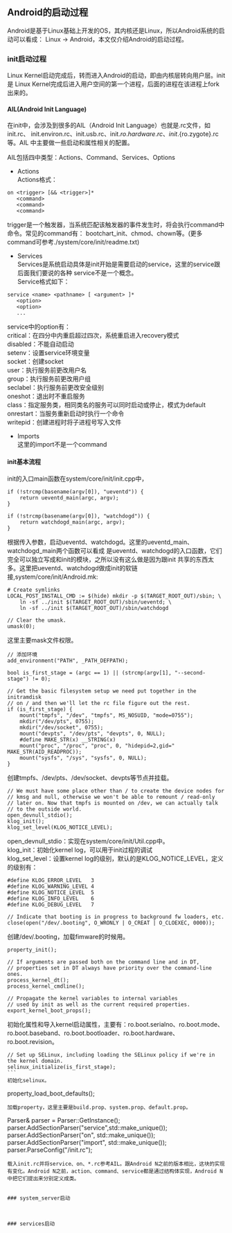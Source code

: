 ## Android的启动过程

Android是基于Linux基础上开发的OS，其内核还是Linux，所以Android系统的启动可以看成：
Linux -> Android，本文仅介绍Android的启动过程。

### init启动过程
Linux Kernel启动完成后，转而进入Android的启动，即由内核层转向用户层。init是
Linux Kernel完成后进入用户空间的第一个进程，后面的进程在该进程上fork出来的。


#### AIL(Android Init Language)
在init中，会涉及到很多的AIL（Android Init Language）也就是.rc文件，如init.rc、
init.environ.rc、init.usb.rc、init.${ro.hardware}.rc、init.${ro.zygote}.rc等。AIL
中主要做一些启动和属性相关的配置。

AIL包括四中类型：Actions、Command、Services、Options
* Actions  
Actions格式：
```
on <trigger> [&& <trigger>]*
   <command>
   <command>
   <command>
```
trigger是一个触发器，当系统匹配该触发器的事件发生时，将会执行command中命令。常见的command有：
bootchart_init、chmod、chown等。(更多command可参考./system/core/init/readme.txt)

* Services  
Services是系统启动具体是init开始是需要启动的service，这里的service跟后面我们要说的各种
service不是一个概念。  
Service格式如下：
```
service <name> <pathname> [ <argument> ]*
   <option>
   <option>
   ...
```
service中的option有：  
critical：在四分中内重启超过四次，系统重启进入recovery模式  
disabled：不能自动启动  
setenv：设置service环境变量  
socket：创建socket  
user：执行服务前更改用户名  
group：执行服务前更改用户组  
seclabel：执行服务前更改安全级别  
oneshot：退出时不重启服务  
class：指定服务类，相同类名的服务可以同时启动或停止，模式为default  
onrestart：当服务重新启动时执行一个命令  
writepid：创建进程时将子进程号写入文件  

* Imports  
这里的import不是一个command

#### init基本流程
init的入口main函数在system/core/init/init.cpp中，
```
if (!strcmp(basename(argv[0]), "ueventd")) {
    return ueventd_main(argc, argv);
}

if (!strcmp(basename(argv[0]), "watchdogd")) {
    return watchdogd_main(argc, argv);
}

```
根据传入参数，启动ueventd、watchdogd。这里的ueventd_main、watchdogd_main两个函数可以看成
是ueventd、watchdogd的入口函数，它们完全可以独立写成和init的模块，之所以没有这么做是因为跟init
共享的东西太多。这里把ueventd、watchdogd做成init的软链接,system/core/init/Android.mk:
```
# Create symlinks
LOCAL_POST_INSTALL_CMD := $(hide) mkdir -p $(TARGET_ROOT_OUT)/sbin; \
    ln -sf ../init $(TARGET_ROOT_OUT)/sbin/ueventd; \
    ln -sf ../init $(TARGET_ROOT_OUT)/sbin/watchdogd
```

```
// Clear the umask.
umask(0);
```
这里主要mask文件权限。  


```
// 添加环境
add_environment("PATH", _PATH_DEFPATH);

bool is_first_stage = (argc == 1) || (strcmp(argv[1], "--second-stage") != 0);

// Get the basic filesystem setup we need put together in the initramdisk
// on / and then we'll let the rc file figure out the rest.
if (is_first_stage) {
    mount("tmpfs", "/dev", "tmpfs", MS_NOSUID, "mode=0755");
    mkdir("/dev/pts", 0755);
    mkdir("/dev/socket", 0755);
    mount("devpts", "/dev/pts", "devpts", 0, NULL);
    #define MAKE_STR(x) __STRING(x)
    mount("proc", "/proc", "proc", 0, "hidepid=2,gid=" MAKE_STR(AID_READPROC));
    mount("sysfs", "/sys", "sysfs", 0, NULL);
}
```
创建tmpfs、/dev/pts、/dev/socket、devpts等节点并挂载。  

```
// We must have some place other than / to create the device nodes for
// kmsg and null, otherwise we won't be able to remount / read-only
// later on. Now that tmpfs is mounted on /dev, we can actually talk
// to the outside world.
open_devnull_stdio();
klog_init();
klog_set_level(KLOG_NOTICE_LEVEL);
```
open_devnull_stdio：实现在system/core/init/Util.cpp中。  
klog_init：初始化kernel log，可以用于init过程的调试  
klog_set_level：设置kernel log的级别，默认的是KLOG_NOTICE_LEVEL，定义的级别有：
```
#define KLOG_ERROR_LEVEL   3
#define KLOG_WARNING_LEVEL 4
#define KLOG_NOTICE_LEVEL  5
#define KLOG_INFO_LEVEL    6
#define KLOG_DEBUG_LEVEL   7
```

```
// Indicate that booting is in progress to background fw loaders, etc.
close(open("/dev/.booting", O_WRONLY | O_CREAT | O_CLOEXEC, 0000));
```
创建/dev/.booting，加载fimware的时候用。  

```
property_init();

// If arguments are passed both on the command line and in DT,
// properties set in DT always have priority over the command-line ones.
process_kernel_dt();
process_kernel_cmdline();

// Propagate the kernel variables to internal variables
// used by init as well as the current required properties.
export_kernel_boot_props();                                             
```
初始化属性和导入kernel启动属性，主要有：ro.boot.serialno、ro.boot.mode、ro.boot.baseband、ro.boot.bootloader、ro.boot.hardware、ro.boot.revision。  

```
// Set up SELinux, including loading the SELinux policy if we're in the kernel domain.
selinux_initialize(is_first_stage);                                               ```
初始化selinux。  

```
property_load_boot_defaults();
```
加载property，这里主要是build.prop、system.prop、default.prop。  

```
Parser& parser = Parser::GetInstance();
parser.AddSectionParser("service",std::make_unique<ServiceParser>());
parser.AddSectionParser("on", std::make_unique<ActionParser>());
parser.AddSectionParser("import", std::make_unique<ImportParser>());
parser.ParseConfig("/init.rc");
```
载入init.rc并将service、on、*.rc参考AIL。跟Android N之前的版本相比，这块的实现有变化。Android N之前，action、command、service都是通过结构体实现，Android N中把它们提出来分别定义成类。


### system_server启动



### services启动
